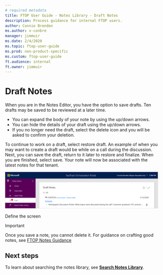 ```yaml
---
# required metadata
title: FTOP User Guide - Notes Library - Draft Notes
description: Process guidance for internal FTOP users.
author: Connie Brenden
ms.author: v-conbre
manager: jimmuir
ms.date: 2/4/2020
ms.topic: ftop-user-guide
ms.prod: non-product-specific
ms.custom: ftop-user-guide
ft.audience: internal
ft.owner: jimmuir
---
```

# Draft Notes

When you are in the Notes Editor, you have the option to save drafts. Ten drafts may be saved to be reviewed at a later time.

- You can expand the body of your note by using the up/down arrows.
- You can hide the details of your draft using the up/down arrows.
- If you no longer need the draft, select the delete icon and you will be asked to confirm your deletion.

To continue to work on a draft, select restore draft. An example of when you may want to create a draft would be while on a call during the discussion. Next, you can save the draft, return to it later to restore and finalize. When you are finished, select save. Your note will now be associated with the latest notes for that tenant.

![Notes Editor - Draft](media/notes-editor/notes-editor-draft.png)

Define the screen

> [!IMPORTANT]
> Once you save a note, you cannot delete it. For guidance on crafting good notes, see [FTOP Notes Guidance](https://aka.ms/FTNotesGuidance)

## Next steps

To learn about searching the notes library, see [**Search Notes Library**](notes-library-search-notes-library.md).
